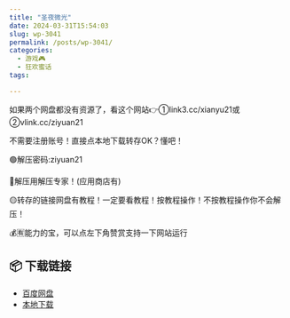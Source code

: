 ```yaml
---
title: "圣夜微光"
date: 2024-03-31T15:54:03
slug: wp-3041
permalink: /posts/wp-3041/
categories:
  - 游戏🎮
  - 狂欢蜜话
tags:

---
```


如果两个网盘都没有资源了，看这个网站👉①link3.cc/xianyu21或②vlink.cc/ziyuan21

不需要注册账号！直接点本地下载转存OK？懂吧！

🟢解压密码:ziyuan21

🔵解压用解压专家！(应用商店有)

🟡转存的链接网盘有教程！一定要看教程！按教程操作！不按教程操作你不会解压！

💰🈶能力的宝，可以点左下角赞赏支持一下网站运行

## 📦 下载链接
- [百度网盘](https://blziyuan21.com/pay-download/3041?key=cc0af78bc0&down_id=0)
- [本地下载](https://blziyuan21.com/pay-download/3041?key=cc0af78bc0&down_id=1)

